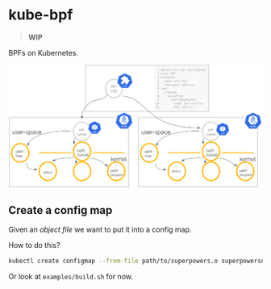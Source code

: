 # kube-bpf

> **WIP**

BPFs on Kubernetes.

![BPF custom resources](/docs/images/operator.png)

## Create a config map

Given an _object file_ we want to put it into a config map.

How to do this?

```bash
kubectl create configmap --from-file path/to/superpowers.o superpowersname -n namespace -o yaml --dry-run
```

Or look at `examples/build.sh` for now.
